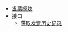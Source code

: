 - [发票模块](modules/aukey-supply-chain-invoice/main)
- 接口
    - [获取发票历史记录](modules/aukey-supply-chain-invoice/invoice_history)
